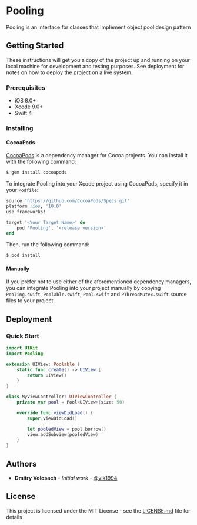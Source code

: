 # Pooling
Pooling is an interface for classes that implement object pool design pattern

## Getting Started

These instructions will get you a copy of the project up and running on your local machine for development and testing purposes. See deployment for notes on how to deploy the project on a live system.

### Prerequisites

- iOS 8.0+
- Xcode 9.0+
- Swift 4

### Installing

#### CocoaPods

[CocoaPods](http://cocoapods.org) is a dependency manager for Cocoa projects. You can install it with the following command:

```bash
$ gem install cocoapods
```

To integrate Pooling into your Xcode project using CocoaPods, specify it in your `Podfile`:

```ruby
source 'https://github.com/CocoaPods/Specs.git'
platform :ios, '10.0'
use_frameworks!

target '<Your Target Name>' do
    pod 'Pooling', '<release version>'
end
```

Then, run the following command:

```bash
$ pod install
```

#### Manually

If you prefer not to use either of the aforementioned dependency managers, you can integrate Pooling into your project manually by copying `Pooling.swift`, `Poolable.swift`, `Pool.swift` and `PThreadMutex.swift` source files to your project.

## Deployment

### Quick Start

```swift
import UIKit
import Pooling

extension UIView: Poolable {
    static func create() -> UIView {
        return UIView()
    }
}

class MyViewController: UIViewController {
    private var pool = Pool<UIView>(size: 50)

    override func viewDidLoad() {
        super.viewDidLoad()

        let pooledView = pool.borrow()
        view.addSubview(pooledView)
    }
}
``` 

## Authors

* **Dmitry Volosach** - *Initial work* - [@vlk1994](https://twitter.com/vlk1994)

## License

This project is licensed under the MIT License - see the [LICENSE.md](LICENSE.md) file for details

